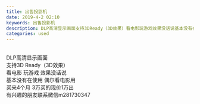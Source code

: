 ```yaml
---
title: 出售投影机
date: 2019-4-2 02:10
keywords: 出售投影机
description: DLP高清显示画面支持3DReady（3D效果）看电影玩游戏效果没话说基本没有在使用偶尔看电影用买来4个月3万买的现价1万出有兴趣的朋友联系微信m281730347
categories: used
---
```

<td class="t_f" id="postmessage_3370408">

<br/>
DLP高清显示画面<br/>
支持3D Ready（3D效果）<br/>
看电影 玩游戏 效果没话说<br/>
基本没有在使用 偶尔看电影用<br/>
买来4个月 3万买的现价1万出<br/>
有兴趣的朋友联系微信m281730347<br/>
<img alt="" border="0" class="zoom" data-cf-modified-d59d60b128e89cad77b4df10-="" file="http://www.flw.ph/data/appbyme/upload/image/201904/02/go6vA9H58cjX.jpg" id="aimg_t2k2s" lazyloadthumb="1" onclick="" onmouseover="" src="http://www.flw.ph/data/appbyme/upload/image/201904/02/go6vA9H58cjX.jpg"/><br/>
<img alt="" border="0" class="zoom" data-cf-modified-d59d60b128e89cad77b4df10-="" file="http://www.flw.ph/data/appbyme/upload/image/201904/02/FHlUoO0ygEh8.jpg" id="aimg_fGB1v" lazyloadthumb="1" onclick="" onmouseover="" src="http://www.flw.ph/data/appbyme/upload/image/201904/02/FHlUoO0ygEh8.jpg"/><br/>
<img alt="" border="0" class="zoom" data-cf-modified-d59d60b128e89cad77b4df10-="" file="http://www.flw.ph/data/appbyme/upload/image/201904/02/aTsWXmHVcmbZ.jpg" id="aimg_Oyvta" lazyloadthumb="1" onclick="" onmouseover="" src="http://www.flw.ph/data/appbyme/upload/image/201904/02/aTsWXmHVcmbZ.jpg"/><br/>
<img alt="" border="0" class="zoom" data-cf-modified-d59d60b128e89cad77b4df10-="" file="http://www.flw.ph/data/appbyme/upload/image/201904/02/RzZG3C6yCPlG.jpg" id="aimg_LaRjM" lazyloadthumb="1" onclick="" onmouseover="" src="http://www.flw.ph/data/appbyme/upload/image/201904/02/RzZG3C6yCPlG.jpg"/><br/>
</td>
